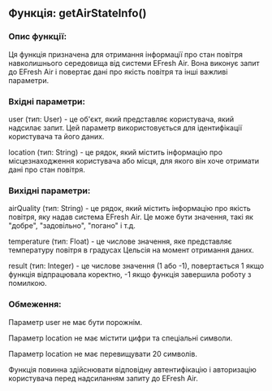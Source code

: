 ## Функція: getAirStateInfo()

### Опис функції:
Ця функція призначена для отримання інформації про стан повітря навколишнього середовища від системи EFresh Air. Вона виконує запит до EFresh Air і повертає дані про якість повітря та інші важливі параметри.

### Вхідні параметри:

user (тип: User) - це об'єкт, який представляє користувача, який надсилає запит. Цей параметр використовується для ідентифікації користувача та його даних.

location (тип: String) - це рядок, який містить інформацію про місцезнаходження користувача або місця, для якого він хоче отримати дані про стан повітря. 
### Вихідні параметри:

airQuality (тип: String) - це рядок, який містить інформацію про якість повітря, яку надав система EFresh Air. Це може бути значення, такі як "добре", "задовільно", "погано" і т.д.

temperature (тип: Float) - це числове значення, яке представляє температуру повітря в градусах Цельсія на момент отримання даних.

result (тип: Integer) - це числове значення (1 або -1), повертається 1 якщо функція відпрацювала коректно, -1 якщо функція завершила роботу з помилкою.

### Обмеження:

Параметр user не має бути порожнім.

Параметр location не має містити цифри та спеціальні символи.

Параметр location не має перевищувати 20 символів.

Функція повинна здійснювати відповідну автентифікацію і авторизацію користувача перед надсиланням запиту до EFresh Air.
